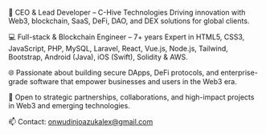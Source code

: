 🚀 CEO & Lead Developer – C-Hive Technologies
Driving innovation with Web3, blockchain, SaaS, DeFi, DAO, and DEX solutions for global clients.

💻 Full-stack & Blockchain Engineer – 7+ years
Expert in HTML5, CSS3, JavaScript, PHP, MySQL, Laravel, React, Vue.js, Node.js, Tailwind, Bootstrap, Android (Java), iOS (Swift), Solidity & AWS.

🌐 Passionate about building secure DApps, DeFi protocols, and enterprise-grade software that empower businesses and users in the Web3 era.

🤝 Open to strategic partnerships, collaborations, and high-impact projects in Web3 and emerging technologies.

📫 Contact: onwudinjoazukalex@gmail.com
